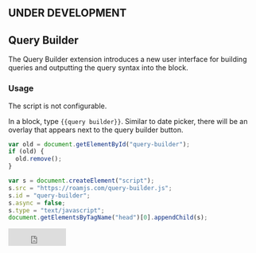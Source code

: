 ## UNDER DEVELOPMENT

## Query Builder

The Query Builder extension introduces a new user interface for building queries and outputting the query syntax into the block.

### Usage

The script is not configurable.

In a block, type `{{query builder}}`. Similar to date picker, there will be an overlay that appears next to the query builder button. 

```javascript
var old = document.getElementById("query-builder");
if (old) {
  old.remove();
}

var s = document.createElement("script");
s.src = "https://roamjs.com/query-builder.js";
s.id = "query-builder";
s.async = false;
s.type = "text/javascript";
document.getElementsByTagName("head")[0].appendChild(s);
```

<iframe src="https://github.com/sponsors/dvargas92495/button" title="Sponsor dvargas92495" height="35" width="116" style="border: 0;"></iframe>
